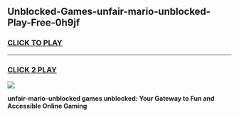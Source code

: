 
## Unblocked-Games-unfair-mario-unblocked-Play-Free-0h9jf
<h3>
<a href="https://premium76.site?title=unfair-mario-unblocked&ref=18A1">CLICK TO PLAY</a></h3>
<hr>

<h3>
<a href="https://premium76.site?title=unfair-mario-unblocked&ref=18A1">CLICK 2 PLAY</a>
  
</h3>

<a href="https://premium76.site?title=unfair-mario-unblocked&ref=18A1"><img src="https://clearcache.store/games.png"></a>


**unfair-mario-unblocked games unblocked: Your Gateway to Fun and Accessible Online Gaming**
